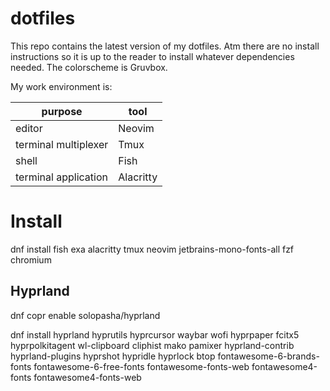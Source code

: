 # dotfiles

This repo contains the latest version of my dotfiles.
Atm there are no install instructions so it is up to the reader to install whatever dependencies needed.
The colorscheme is Gruvbox.

My work environment is:

| purpose | tool |
|---------|------|
| editor | Neovim |
| terminal multiplexer | Tmux |
| shell | Fish |
| terminal application | Alacritty |

# Install

dnf install fish exa alacritty tmux neovim jetbrains-mono-fonts-all fzf chromium


## Hyprland

dnf copr enable solopasha/hyprland 

dnf install hyprland hyprutils hyprcursor waybar wofi hyprpaper fcitx5 hyprpolkitagent wl-clipboard cliphist mako pamixer hyprland-contrib hyprland-plugins hyprshot hypridle hyprlock btop fontawesome-6-brands-fonts fontawesome-6-free-fonts fontawesome-fonts-web fontawesome4-fonts fontawesome4-fonts-web 

